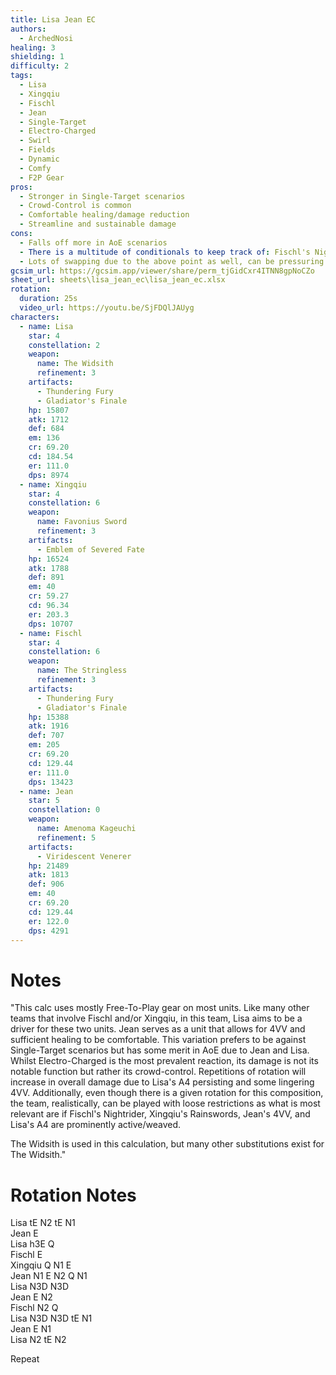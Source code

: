 ```yaml
---
title: Lisa Jean EC
authors:
  - ArchedNosi
healing: 3
shielding: 1
difficulty: 2
tags:
  - Lisa
  - Xingqiu
  - Fischl
  - Jean
  - Single-Target
  - Electro-Charged
  - Swirl
  - Fields
  - Dynamic
  - Comfy
  - F2P Gear
pros:
  - Stronger in Single-Target scenarios
  - Crowd-Control is common
  - Comfortable healing/damage reduction
  - Streamline and sustainable damage
cons:
  - Falls off more in AoE scenarios
  - There is a multitude of conditionals to keep track of: Fischl's Nightrider, Xingqiu's Rainswords, and Jean's 4VV
  - Lots of swapping due to the above point as well, can be pressuring
gcsim_url: https://gcsim.app/viewer/share/perm_tjGidCxr4ITNN8gpNoCZo
sheet_url: sheets\lisa_jean_ec\lisa_jean_ec.xlsx
rotation:
  duration: 25s
  video_url: https://youtu.be/SjFDQlJAUyg
characters:
  - name: Lisa
    star: 4
    constellation: 2
    weapon:
      name: The Widsith
      refinement: 3
    artifacts:
      - Thundering Fury
      - Gladiator's Finale
    hp: 15807
    atk: 1712
    def: 684
    em: 136
    cr: 69.20
    cd: 184.54
    er: 111.0
    dps: 8974
  - name: Xingqiu
    star: 4
    constellation: 6
    weapon:
      name: Favonius Sword
      refinement: 3
    artifacts:
      - Emblem of Severed Fate
    hp: 16524
    atk: 1788
    def: 891
    em: 40
    cr: 59.27
    cd: 96.34
    er: 203.3
    dps: 10707
  - name: Fischl
    star: 4
    constellation: 6
    weapon:
      name: The Stringless
      refinement: 3
    artifacts:
      - Thundering Fury
      - Gladiator's Finale
    hp: 15388
    atk: 1916
    def: 707
    em: 205
    cr: 69.20
    cd: 129.44
    er: 111.0
    dps: 13423
  - name: Jean
    star: 5
    constellation: 0
    weapon:
      name: Amenoma Kageuchi
      refinement: 5
    artifacts:
      - Viridescent Venerer
    hp: 21489
    atk: 1813
    def: 906
    em: 40
    cr: 69.20
    cd: 129.44
    er: 122.0
    dps: 4291
---
```

 
# **Notes**
 
"This calc uses mostly Free-To-Play gear on most units. Like many other teams that involve Fischl and/or Xingqiu, in this team, Lisa aims to be a driver for these two units. Jean serves as a unit that allows for 4VV and sufficient healing to be comfortable. This variation prefers to be against Single-Target scenarios but has some merit in AoE due to Jean and Lisa. Whilst Electro-Charged is the most prevalent reaction, its damage is not its notable function but rather its crowd-control. Repetitions of rotation will increase in overall damage due to Lisa's A4 persisting and some lingering 4VV. Additionally, even though there is a given rotation for this composition, the team, realistically, can be played with loose restrictions as what is most relevant are if Fischl's Nightrider, Xingqiu's Rainswords, Jean's 4VV, and Lisa's A4 are prominently active/weaved.
 
The Widsith is used in this calculation, but many other substitutions exist for The Widsith."			
 
# **Rotation Notes**
 
Lisa tE N2 tE N1  
Jean E  
Lisa h3E Q  
Fischl E  
Xingqiu Q N1 E  
Jean N1 E N2 Q N1  
Lisa N3D N3D  
Jean E N2  
Fischl N2 Q  
Lisa N3D N3D tE N1  
Jean E N1  
Lisa N2 tE N2  					
 
Repeat